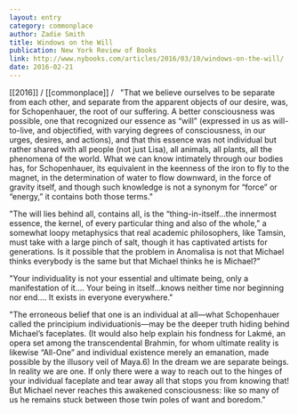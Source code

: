 ```yaml
---
layout: entry
category: commonplace
author: Zadie Smith
title: Windows on the Will
publication: New York Review of Books
link: http://www.nybooks.com/articles/2016/03/10/windows-on-the-will/
date: 2016-02-21
---
```


[[2016]] / [[commonplace]] / 
 
"That we believe ourselves to be separate from each other, and separate from the apparent objects of our desire, was, for Schopenhauer, the root of our suffering. A better consciousness was possible, one that recognized our essence as “will” (expressed in us as will-to-live, and objectified, with varying degrees of consciousness, in our urges, desires, and actions), and that this essence was not individual but rather shared with all people (not just Lisa), all animals, all plants, all the phenomena of the world. What we can know intimately through our bodies has, for Schopenhauer, its equivalent in the keenness of the iron to fly to the magnet, in the determination of water to flow downward, in the force of gravity itself, and though such knowledge is not a synonym for “force” or “energy,” it contains both those terms."

"The will lies behind all, contains all, is the “thing-in-itself…the innermost essence, the kernel, of every particular thing and also of the whole,” a somewhat loopy metaphysics that real academic philosophers, like Tamsin, must take with a large pinch of salt, though it has captivated artists for generations. Is it possible that the problem in Anomalisa is not that Michael thinks everybody is the same but that Michael thinks he is Michael?"

"Your individuality is not your essential and ultimate being, only a manifestation of it…. Your being in itself…knows neither time nor beginning nor end…. It exists in everyone everywhere."

"The erroneous belief that one is an individual at all—what Schopenhauer called the principium individuationis—may be the deeper truth hiding behind Michael’s faceplates. (It would also help explain his fondness for Lakmé, an opera set among the transcendental Brahmin, for whom ultimate reality is likewise “All-One” and individual existence merely an emanation, made possible by the illusory veil of Maya.6) In the dream we are separate beings. In reality we are one. If only there were a way to reach out to the hinges of your individual faceplate and tear away all that stops you from knowing that! But Michael never reaches this awakened consciousness: like so many of us he remains stuck between those twin poles of want and boredom."


